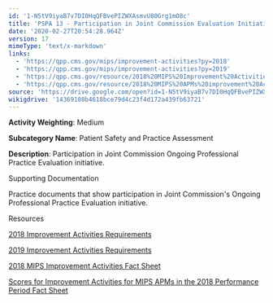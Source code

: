 ```yaml
---
id: '1-N5tV9iyaB7v7DI0HqQFBvePIZWXAsmvU80Grg1mO8c'
title: 'PSPA 13 - Participation in Joint Commission Evaluation Initiative'
date: '2020-02-27T20:54:28.964Z'
version: 17
mimeType: 'text/x-markdown'
links:
  - 'https://qpp.cms.gov/mips/improvement-activities?py=2018'
  - 'https://qpp.cms.gov/mips/improvement-activities?py=2019'
  - 'https://qpp.cms.gov/resource/2018%20MIPS%20Improvement%20Activities%20Fact%20Sheet'
  - 'https://qpp.cms.gov/resource/2018%20MIPS%20APMs%20improvement%20Activities%20scores%20fact%20sheet'
source: 'https://drive.google.com/open?id=1-N5tV9iyaB7v7DI0HqQFBvePIZWXAsmvU80Grg1mO8c'
wikigdrive: '14369108b4618bce79d4c23f4d172a439fb63721'
---
```

**Activity Weighting**: Medium

**Subcategory Name**: Patient Safety and Practice Assessment

**Description**: Participation in Joint Commission Ongoing Professional Practice Evaluation initiative.

Supporting Documentation

Practice documents that show participation in Joint Commission's Ongoing Professional Practice Evaluation initiative.

Resources

[2018 Improvement Activities Requirements](https://qpp.cms.gov/mips/improvement-activities?py=2018)

[2019 Improvement Activities Requirements](https://qpp.cms.gov/mips/improvement-activities?py=2019)

[2018 MIPS Improvement Activities Fact Sheet](https://qpp.cms.gov/resource/2018%20MIPS%20Improvement%20Activities%20Fact%20Sheet)

[Scores for Improvement Activities for MIPS APMs in the 2018 Performance Period Fact Sheet](https://qpp.cms.gov/resource/2018%20MIPS%20APMs%20improvement%20Activities%20scores%20fact%20sheet)
